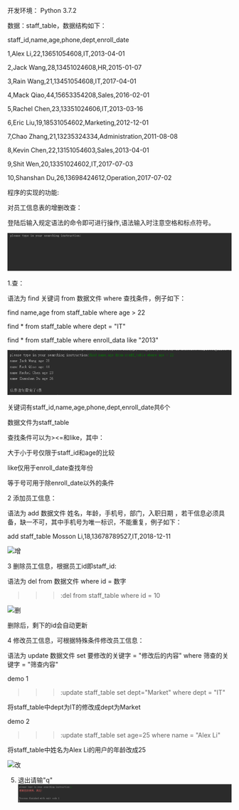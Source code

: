 开发环境： Python 3.7.2

数据：staff_table，数据结构如下：

staff_id,name,age,phone,dept,enroll_date

1,Alex Li,22,13651054608,IT,2013-04-01

2,Jack Wang,28,13451024608,HR,2015-01-07

3,Rain Wang,21,13451054608,IT,2017-04-01

4,Mack Qiao,44,15653354208,Sales,2016-02-01

5,Rachel Chen,23,13351024606,IT,2013-03-16

6,Eric Liu,19,18531054602,Marketing,2012-12-01

7,Chao Zhang,21,13235324334,Administration,2011-08-08

8,Kevin Chen,22,13151054603,Sales,2013-04-01

9,Shit Wen,20,13351024602,IT,2017-07-03

10,Shanshan Du,26,13698424612,Operation,2017-07-02

程序的实现的功能:

对员工信息表的增删改查：


登陆后输入规定语法的命令即可进行操作,语法输入时注意空格和标点符号。

![登陆](https://github.com/xwjxwj7430/Luffy_Python_MyProjects/blob/master/Day%2021%2020190205/Module%202%20Chapter%201%20Homework/1.%E6%89%93%E5%BC%80.png)



1.查：

语法为 find 关键词 from 数据文件 where 查找条件，例子如下：


find name,age from staff_table where age > 22

find * from staff_table where dept = "IT"

find * from staff_table where enroll_data like "2013"

![查](https://github.com/xwjxwj7430/Luffy_Python_MyProjects/blob/master/Day%2021%2020190205/Module%202%20Chapter%201%20Homework/2.%E6%9F%A5.png)

关键词有staff_id,name,age,phone,dept,enroll_date共6个

数据文件为staff_table

查找条件可以为><=和like，其中：

  大于小于号仅限于staff_id和age的比较
  
  like仅用于enroll_date查找年份
  
  等于号可用于除enroll_date以外的条件
  
  
  
 
2 添加员工信息：

语法为 add 数据文件 姓名，年龄，手机号，部门，入职日期 ，若干信息必须具备，缺一不可，其中手机号为唯一标识，不能重复，例子如下：

add staff_table Mosson Li,18,13678789527,IT,2018-12-11

![增](https://github.com/xwjxwj7430/Luffy_Python_MyProjects/blob/master/Day%2021%2020190205/Module%202%20Chapter%201%20Homework/3.%E5%8A%A0.png)




3 删除员工信息，根据员工id即staff_id:

语法为 del from 数据文件 where id = 数字

>>>:del from staff_table where id = 10

![删](https://github.com/xwjxwj7430/Luffy_Python_MyProjects/blob/master/Day%2021%2020190205/Module%202%20Chapter%201%20Homework/4.%E5%88%A0.png)

删除后，剩下的id会自动更新




4 修改员工信息，可根据特殊条件修改员工信息：

语法为 update 数据文件 set 要修改的关键字 = "修改后的内容" where 筛查的关键字 = "筛查内容"

demo 1

>>>:update staff_table set dept="Market" where dept = "IT"

将staff_table中dept为IT的修改成dept为Market

demo 2

>>>:update staff_table set age=25 where name = "Alex Li"

将staff_table中姓名为Alex Li的用户的年龄改成25


![改](https://github.com/xwjxwj7430/Luffy_Python_MyProjects/tree/master/Day%2021%2020190205/Module%202%20Chapter%201%20Homework)




5. 退出请输"q"
![退](https://github.com/xwjxwj7430/Luffy_Python_MyProjects/blob/master/Day%2021%2020190205/Module%202%20Chapter%201%20Homework/6.%E9%80%80%E5%87%BA.png)
